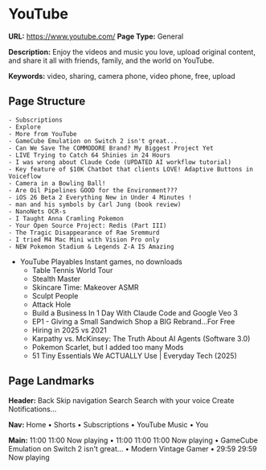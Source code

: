 # YouTube

**URL:** https://www.youtube.com/
**Page Type:** General

**Description:** Enjoy the videos and music you love, upload original content, and share it all with friends, family, and the world on YouTube.

**Keywords:** video, sharing, camera phone, video phone, free, upload

## Page Structure

    - Subscriptions
    - Explore
    - More from YouTube
    - GameCube Emulation on Switch 2 isn't great...
    - Can We Save The COMMODORE Brand? My Biggest Project Yet
    - LIVE Trying to Catch 64 Shinies in 24 Hours
    - I was wrong about Claude Code (UPDATED AI workflow tutorial)
    - Key feature of $10K Chatbot that clients LOVE! Adaptive Buttons in Voiceflow
    - Camera in a Bowling Ball!
    - Are Oil Pipelines GOOD for the Environment???
    - iOS 26 Beta 2 Everything New in Under 4 Minutes !
    - man and his symbols by Carl Jung (book review)
    - NanoNets OCR-s
    - I Taught Anna Cramling Pokemon
    - Your Open Source Project: Redis (Part III)
    - The Tragic Disappearance of Rae Sremmurd
    - I tried M4 Mac Mini with Vision Pro only
    - NEW Pokemon Stadium & Legends Z-A IS Amazing
  - YouTube Playables Instant games, no downloads
    - Table Tennis World Tour
    - Stealth Master
    - Skincare Time: Makeover ASMR
    - Sculpt People
    - Attack Hole
    - Build a Business In 1 Day With Claude Code and Google Veo 3
    - EP1 - Giving a Small Sandwich Shop a BIG Rebrand...For Free
    - Hiring in 2025 vs 2021
    - Karpathy vs. McKinsey: The Truth About AI Agents (Software 3.0)
    - Pokemon Scarlet, but I added too many Mods
    - 51 Tiny Essentials We ACTUALLY Use | Everyday Tech (2025)

## Page Landmarks

**Header:** Back Skip navigation Search Search with your voice Create Notifications...

**Nav:** Home • Shorts • Subscriptions • YouTube Music • You

**Main:** 11:00 11:00 Now playing • 11:00 11:00 11:00 Now playing • GameCube Emulation on Switch 2 isn't great... • Modern Vintage Gamer • 29:59 29:59 Now playing